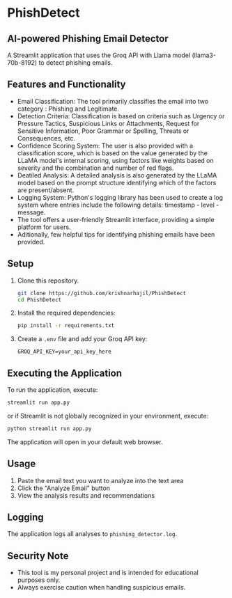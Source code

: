 # PhishDetect
## AI-powered Phishing Email Detector

A Streamlit application that uses the Groq API with Llama model (llama3-70b-8192) to detect phishing emails.

## Features and Functionality

- Email Classification: The tool primarily classifies the email into two category : Phishing and Legitimate.
- Detection Criteria: Classification is based on criteria such as Urgency or Pressure Tactics, Suspicious Links or Attachments, Request for Sensitive Information, Poor Grammar or Spelling, Threats or Consequences, etc.
- Confidence Scoring System: The user is also provided with a classification score, which is based on the value generated by the LLaMA model's internal scoring, using factors like weights based on severity and the combination and number of red flags.
- Deatiled Analysis: A detailed analysis is also generated by the LLaMA model based on the prompt structure identifying which of the factors are present/absent.
- Logging System: Python's logging library has been used to create a log system where entries include the following details: timestamp - level - message.
- The tool offers a user-friendly Streamlit interface, providing a simple platform for users.
- Aditionally, few helpful tips for identifying phishing emails have been provided.

## Setup

1. Clone this repository.
   ```bash
   git clone https://github.com/krishnarhajil/PhishDetect
   cd PhishDetect
3. Install the required dependencies:
   ```bash
   pip install -r requirements.txt
   ```
4. Create a `.env` file and add your Groq API key:
   ```
   GROQ_API_KEY=your_api_key_here
   ```

## Executing the Application

To run the application, execute:
```bash
streamlit run app.py
```
or if Streamlit is not globally recognized in your environment, execute:
```bash
python streamlit run app.py
```

The application will open in your default web browser.

## Usage

1. Paste the email text you want to analyze into the text area
2. Click the "Analyze Email" button
3. View the analysis results and recommendations

## Logging

The application logs all analyses to `phishing_detector.log`. 

## Security Note

- This tool is my personal project and is intended for educational purposes only. 
- Always exercise caution when handling suspicious emails.  
